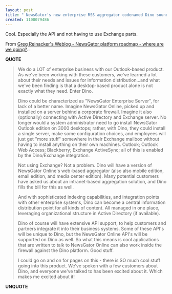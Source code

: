 ```yaml
---
layout: post
title: " NewsGator's new enterprise RSS aggregator codenamed Dino sounds great!"
created: 1108079486
---
```

<p>Cool. Especially the API and not having to use Exchange parts.</p><p>From <a href="http://www.rassoc.com/gregr/weblog/archive.aspx?post=753">Greg Reinacker's Weblog - NewsGator platform roadmap - where are we going?</a>.:</p>
<p><b>QUOTE</b></p><blockquote><p>We do a LOT of enterprise business with our Outlook-based product. As we've been working with these customers, we've learned a lot about their needs and issues for information distribution...and what we've been finding is that a desktop-based product alone is not exactly what they need.  Enter Dino.</p>
 
<p>Dino could be characterized as "NewsGator Enterprise Server", for lack of a better name. Imagine NewsGator Online, picked up and installed on a server behind a corporate firewall. Imagine it also (optionally) connecting with Active Directory and Exchange server. No longer would a system administrator need to go install NewsGator Outlook edition on 3000 desktops; rather, with Dino, they could install a single server, make some configuration choices, and employees will just get "more stuff" somewhere in their Exchange mailbox without having to install anything on their own machines. Outlook; Outlook Web Access; Blackberry; Exchange ActiveSync; all of this is enabled by the Dino/Exchange integration.
</p> 
<p>Not using Exchange? Not a problem. Dino will have a version of NewsGator Online's web-based aggregator (also also mobile edition, email edition, and media center edition). Many potential customers have asked us about an intranet-based aggregation solution, and Dino fills the bill for this as well.
</p> 
<p>And with sophisticated indexing capabilities, and integration points with other enterprise systems, Dino can become a central information distribution point for all kinds of content.  All managed in one place, leveraging organizational structure in Active Directory (if available).
</p> 
<p>Dino of course will have extensive API support, to help customers and partners integrate it into their business systems. Some of these API's will be unique to Dino, but the NewsGator Online API's will be supported on Dino as well. So what this means is cool applications that are written to talk to NewsGator Online can also work inside the firewall against the Dino platform. Good stuff.</p>
 
<p>I could go on and on for pages on this - there is SO much cool stuff going into this product.  We've spoken with a few customers about Dino, and everyone we've talked to has been excited about it. Which makes me excited about it!</p></blockquote><p><b>UNQUOTE</b></p>



